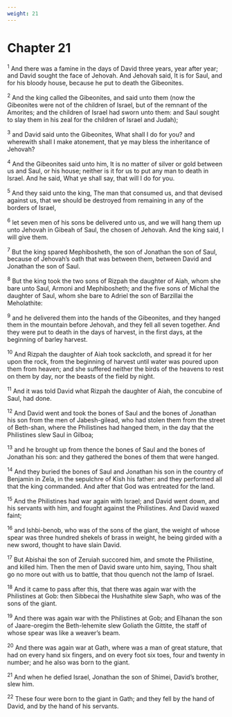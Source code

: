```yaml
---
weight: 21
---
```


# Chapter 21

<sup>1</sup> And there was a famine in the days of David three years, year after year; and David sought the face of Jehovah. And Jehovah said, It is for Saul, and for his bloody house, because he put to death the Gibeonites. 

<sup>2</sup> And the king called the Gibeonites, and said unto them (now the Gibeonites were not of the children of Israel, but of the remnant of the Amorites; and the children of Israel had sworn unto them: and Saul sought to slay them in his zeal for the children of Israel and Judah); 

<sup>3</sup> and David said unto the Gibeonites, What shall I do for you? and wherewith shall I make atonement, that ye may bless the inheritance of Jehovah? 

<sup>4</sup> And the Gibeonites said unto him, It is no matter of silver or gold between us and Saul, or his house; neither is it for us to put any man to death in Israel. And he said, What ye shall say, that will I do for you. 

<sup>5</sup> And they said unto the king, The man that consumed us, and that devised against us, that we should be destroyed from remaining in any of the borders of Israel, 

<sup>6</sup> let seven men of his sons be delivered unto us, and we will hang them up unto Jehovah in Gibeah of Saul, the chosen of Jehovah. And the king said, I will give them. 

<sup>7</sup> But the king spared Mephibosheth, the son of Jonathan the son of Saul, because of Jehovah’s oath that was between them, between David and Jonathan the son of Saul. 

<sup>8</sup> But the king took the two sons of Rizpah the daughter of Aiah, whom she bare unto Saul, Armoni and Mephibosheth; and the five sons of Michal the daughter of Saul, whom she bare to Adriel the son of Barzillai the Meholathite: 

<sup>9</sup> and he delivered them into the hands of the Gibeonites, and they hanged them in the mountain before Jehovah, and they fell all seven together. And they were put to death in the days of harvest, in the first days, at the beginning of barley harvest. 

<sup>10</sup> And Rizpah the daughter of Aiah took sackcloth, and spread it for her upon the rock, from the beginning of harvest until water was poured upon them from heaven; and she suffered neither the birds of the heavens to rest on them by day, nor the beasts of the field by night. 

<sup>11</sup> And it was told David what Rizpah the daughter of Aiah, the concubine of Saul, had done. 

<sup>12</sup> And David went and took the bones of Saul and the bones of Jonathan his son from the men of Jabesh-gilead, who had stolen them from the street of Beth-shan, where the Philistines had hanged them, in the day that the Philistines slew Saul in Gilboa; 

<sup>13</sup> and he brought up from thence the bones of Saul and the bones of Jonathan his son: and they gathered the bones of them that were hanged. 

<sup>14</sup> And they buried the bones of Saul and Jonathan his son in the country of Benjamin in Zela, in the sepulchre of Kish his father: and they performed all that the king commanded. And after that God was entreated for the land. 

<sup>15</sup> And the Philistines had war again with Israel; and David went down, and his servants with him, and fought against the Philistines. And David waxed faint; 

<sup>16</sup> and Ishbi-benob, who was of the sons of the giant, the weight of whose spear was three hundred shekels of brass in weight, he being girded with a new sword, thought to have slain David. 

<sup>17</sup> But Abishai the son of Zeruiah succored him, and smote the Philistine, and killed him. Then the men of David sware unto him, saying, Thou shalt go no more out with us to battle, that thou quench not the lamp of Israel. 

<sup>18</sup> And it came to pass after this, that there was again war with the Philistines at Gob: then Sibbecai the Hushathite slew Saph, who was of the sons of the giant. 

<sup>19</sup> And there was again war with the Philistines at Gob; and Elhanan the son of Jaare-oregim the Beth-lehemite slew Goliath the Gittite, the staff of whose spear was like a weaver’s beam. 

<sup>20</sup> And there was again war at Gath, where was a man of great stature, that had on every hand six fingers, and on every foot six toes, four and twenty in number; and he also was born to the giant. 

<sup>21</sup> And when he defied Israel, Jonathan the son of Shimei, David’s brother, slew him. 

<sup>22</sup> These four were born to the giant in Gath; and they fell by the hand of David, and by the hand of his servants. 


